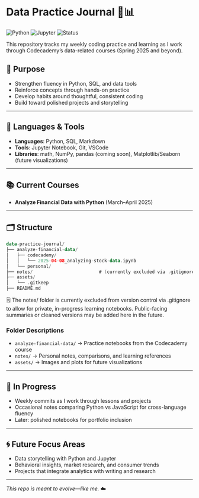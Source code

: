 # Data Practice Journal 🧠📊

![Python](https://img.shields.io/badge/code-python-blue)
![Jupyter](https://img.shields.io/badge/environment-jupyter-lightgrey)
![Status](https://img.shields.io/badge/progress-weekly_commit_tracking-green)

This repository tracks my weekly coding practice and learning as I work through Codecademy’s data-related courses (Spring 2025 and beyond).

## 📌 Purpose
- Strengthen fluency in Python, SQL, and data tools
- Reinforce concepts through hands-on practice
- Develop habits around thoughtful, consistent coding
- Build toward polished projects and storytelling

---

## 🧰 Languages & Tools

- **Languages**: Python, SQL, Markdown  
- **Tools**: Jupyter Notebook, Git, VSCode  
- **Libraries**: math, NumPy, pandas (coming soon), Matplotlib/Seaborn (future visualizations)

---

## 📚 Current Courses
- **Analyze Financial Data with Python** (March–April 2025)

---

## 🗂️ Structure

```kotlin
data-practice-journal/
├── analyze-financial-data/
│   ├── codecademy/
│   │   └── 2025-04-08_analyzing-stock-data.ipynb
│   └── personal/
├── notes/                         # (currently excluded via .gitignore)
├── assets/
│   └── .gitkeep
├── README.md
```


🗒️ The notes/ folder is currently excluded from version control via .gitignore to allow for private, in-progress learning notebooks. Public-facing summaries or cleaned versions may be added here in the future.

### Folder Descriptions

- `analyze-financial-data/` → Practice notebooks from the Codecademy course
- `notes/` → Personal notes, comparisons, and learning references
- `assets/` → Images and plots for future visualizations

---

## 🚧 In Progress

- Weekly commits as I work through lessons and projects
- Occasional notes comparing Python vs JavaScript for cross-language fluency
- Later: polished notebooks for portfolio inclusion

---

## 🌀 Future Focus Areas

- Data storytelling with Python and Jupyter
- Behavioral insights, market research, and consumer trends
- Projects that integrate analytics with writing and research

---

_This repo is meant to evolve—like me._ ☁️

